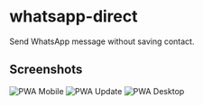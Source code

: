 # whatsapp-direct
Send WhatsApp message without saving contact.

## Screenshots

![PWA Mobile][PWA Mobile]
![PWA Update][PWA Update]
![PWA Desktop][PWA Desktop]


[PWA Mobile]: https://github.com/ashish-r/whatsapp-direct/blob/master/screenshots/Screenshot_20191011-042640.jpg
[PWA Update]: https://github.com/ashish-r/whatsapp-direct/blob/master/screenshots/Screenshot_20191011-042616.jpg
[PWA Desktop]: https://github.com/ashish-r/whatsapp-direct/blob/master/screenshots/Screenshot%20from%202019-10-11%2004-24-50.png
